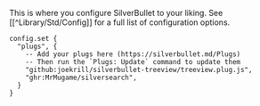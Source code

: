 This is where you configure SilverBullet to your liking. See [[^Library/Std/Config]] for a full list of configuration options.

```space-lua
config.set {
  "plugs", {
    -- Add your plugs here (https://silverbullet.md/Plugs)
    -- Then run the `Plugs: Update` command to update them
    "github:joekrill/silverbullet-treeview/treeview.plug.js",
    "ghr:MrMugame/silversearch",
  }
}
```
